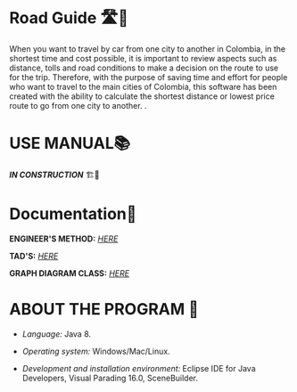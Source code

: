 # Road Guide 🛣️🚗

When you want to travel by car from one city to another in Colombia, in the shortest time and cost possible, it is important to review aspects such as distance, tolls and road conditions to make a decision on the route to use for the trip. Therefore, with the purpose of saving time and effort for people who want to travel to the main cities of Colombia, this software has been created with the ability to calculate the shortest distance or lowest price route to go from one city to another. .

# USE MANUAL📚

_**IN CONSTRUCTION**_ 🏗️🚧

# Documentation📃

**ENGINEER'S METHOD:** _[HERE](https://github.com/JLRO1812/road-guide/blob/main/docs/RoadGuide-Metodo%20de%20Ingenieria%20.pdf)_

**TAD'S:** _[HERE](https://github.com/JLRO1812/road-guide/blob/main/docs/TAD%20Graph.pdf)_

**GRAPH DIAGRAM CLASS:** _[HERE](https://github.com/JLRO1812/road-guide/blob/main/docs/Graph%20Diagram%20Class.pdf)_

# ABOUT THE PROGRAM 📩

- _Language:_ Java 8.

- _Operating system:_ Windows/Mac/Linux.

- _Development and installation environment:_ Eclipse IDE for Java Developers, Visual Parading 16.0, SceneBuilder.
